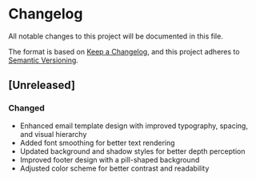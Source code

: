 # Changelog

All notable changes to this project will be documented in this file.

The format is based on [Keep a Changelog](https://keepachangelog.com/en/1.0.0/),
and this project adheres to [Semantic Versioning](https://semver.org/spec/v2.0.0.html).

## [Unreleased]

### Changed
- Enhanced email template design with improved typography, spacing, and visual hierarchy
- Added font smoothing for better text rendering
- Updated background and shadow styles for better depth perception
- Improved footer design with a pill-shaped background
- Adjusted color scheme for better contrast and readability
